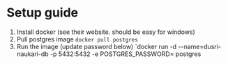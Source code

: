 # Setup guide
1. Install docker (see their website. should be easy for windows)
2. Pull postgres image
  `docker pull postgres`
3. Run the image (update password below)
  `docker run -d --name=dusri-naukari-db -p 5432:5432 -e POSTGRES_PASSWORD=<some-password> postgres
